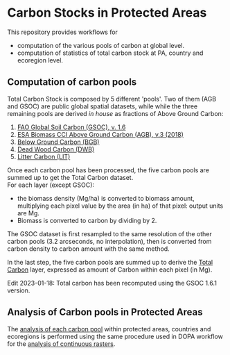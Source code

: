 # Carbon Stocks in Protected Areas

This repository provides workflows for 
-  computation of the various pools of carbon at global level. 
-  computation of statistics of total carbon stock at PA, country and ecoregion level.

## Computation of carbon pools

Total Carbon Stock is composed by 5 different 'pools'. Two of them (AGB and GSOC) are public global spatial datasets, while while the three remaining pools are derived *in house* as fractions of Above Ground Carbon:  


1. [FAO Global Soil Carbon (GSOC), v. 1.6](http://54.229.242.119/GSOCmap/)
2. [ESA Biomass CCI Above Ground Carbon (AGB), v.3 (2018)](https://catalogue.ceda.ac.uk/uuid/5f331c418e9f4935b8eb1b836f8a91b8)
3. [Below Ground Carbon (BGB)](/bgb_processing)
4. [Dead Wood Carbon (DWB)](/dwb_lit_processing)
5. [Litter Carbon (LIT)](/dwb_lit_processing)

Once each carbon pool has been processed, the five carbon pools are summed up to get the Total Carbon dataset.  
For each layer (except GSOC):
- the biomass density (Mg/ha) is converted to biomass amount, multiplying each pixel value by the area (in ha) of that pixel: output units are Mg.  
- Biomass is converted to carbon by dividing by 2.

The GSOC dataset is first resampled to the same resolution of the other carbon pools (3.2 arcseconds, no interpolation), then is converted from carbon density to carbon amount with the same method.

In the last step, the five carbon pools are summed up to derive the [Total Carbon](/total_carbon) layer, expressed as amount of Carbon within each pixel (in Mg).  

Edit 2023-01-18: Total carbon has been recomputed using the GSOC 1.6.1 version.  

## Analysis of Carbon pools in Protected Areas

The [analysis of each carbon pool](/c_analysis) within protected areas, countries and ecoregions is performed using the same procedure used in DOPA workflow for the [analysis of continuous rasters](https://github.com/giacomo-gcad/dopa_workflow/tree/master/cep_analysis#CONTINUOUS_RASTERS).  
